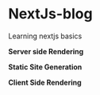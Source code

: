 # NextJs-blog
Learning nextjs basics

**Server side Rendering**
 
**Static Site Generation**

**Client Side Rendering**
